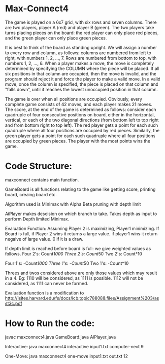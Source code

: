 # Max-Connect4
The game is played on a 6x7 grid, with six rows and seven columns. There are two players, player A (red) and player B (green). The two players take turns placing pieces on the board: the red player can only place red pieces, and the green player can only place green pieces.

It is best to think of the board as standing upright. We will assign a number to every row and column, as follows: columns are numbered from left to right, with numbers 1, 2, ..., 7. Rows are numbered from bottom to top, with numbers 1, 2, ..., 6. When a player makes a move, the move is completely determined by specifying the COLUMN where the piece will be placed. If all six positions in that column are occupied, then the move is invalid, and the program should reject it and force the player to make a valid move. In a valid move, once the column is specified, the piece is placed on that column and "falls down", until it reaches the lowest unoccupied position in that column.

The game is over when all positions are occupied. Obviously, every complete game consists of 42 moves, and each player makes 21 moves. The score, at the end of the game is determined as follows: consider each quadruple of four consecutive positions on board, either in the horizontal, vertical, or each of the two diagonal directions (from bottom left to top right and from bottom right to top left). The red player gets a point for each such quadruple where all four positions are occupied by red pieces. Similarly, the green player gets a point for each such quadruple where all four positions are occupied by green pieces. The player with the most points wins the game.

# Code Structure:
maxconnect contains main function.

GameBoard is all functions relating to the game like 
getting score, printing board, creaing board etc.

Algorithm used is Minimax with Alpha Beta pruning with depth limit

AiPlayer makes descision on which branch to take. Takes depth
as input to perform Depth limited Minimax.

Evaluation Function:
Assuming Player 2  is maximizing, Player1 minimizing.
If Board is full, if Player 2 wins it returns a large value.
if player1 wins it return negaive of large value.
0 if it is a draw.

If depth limit is reached before board is full:
we give weighted values as follows.
Four 2's: Count*1000
Three 2's: Count*50
Two 2's: Count*10

Four 1's: -Count*1000
Three 1's: -Count*50
Two 1's: -Count*10

Threes and twos considered above are only those values which may 
result in a 4.
Eg: 1110 will be considered, as 1111 is possible.
    1112 will not be considered, as 1111 can never be formed.

Evaluation function is a modification to 
http://isites.harvard.edu/fs/docs/icb.topic788088.files/Assignment%203/asst3c.pdf

# How to Run the code:
javac maxconnect4.java GameBoard.java AiPlayer.java

Interactive:
java maxconnect4 interactive input1.txt computer-next 9

One-Move:
java maxconnect4 one-move input1.txt out.txt 12

